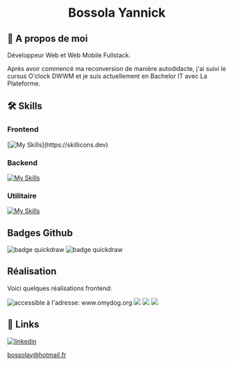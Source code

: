 
<h1 align="center">Bossola Yannick</h1>

## 🚀 A propos de moi
Développeur Web et Web Mobile Fullstack.

Après avoir commencé ma reconversion de manière autodidacte, j'ai suivi le cursus O'clock DWWM et je suis actuellement en Bachelor IT avec La Plateforme. 


## 🛠 Skills
### Frontend
[![My Skills](https://skillicons.dev/icons?i=html,css,js,react,ts,tailwind,sass,)](https://skillicons.dev)

### Backend
[![My Skills](https://skillicons.dev/icons?i=nodejs,express,postgres,sequelize,py)](https://skillicons.dev)

### Utilitaire
[![My Skills](https://skillicons.dev/icons?i=git,github,vscode,vite,pnpm,npm)](https://skillicons.dev)


## Badges Github

![badge quickdraw](https://github.githubassets.com/assets/quickdraw-default--light-medium-5450fadcbe37.png)
![badge quickdraw](https://github.githubassets.com/assets/pull-shark-default-498c279a747d.png)

## Réalisation

Voici quelques réalisations frontend:

![](https://res.cloudinary.com/dagvnfbun/image/upload/c_pad,b_gen_fill,w_350,h_500/v1731923889/Capture_d_%C3%A9cran_2024-11-18_105607_l8gd9a.png "accessible à l'adresse: www.omydog.org")
![](https://res.cloudinary.com/dagvnfbun/image/upload/c_pad,b_gen_fill,w_350,h_500/v1731921481/maquette_site_By_Orkblan_dddssk.png)
![](https://res.cloudinary.com/dagvnfbun/image/upload/c_pad,b_gen_fill,w_350,h_500/v1731921482/maquette_Run_yuhkxk.png)
![](https://res.cloudinary.com/dagvnfbun/image/upload/c_pad,b_gen_fill,w_350,h_500/v1731921471/maquette_Gaming_Campus_f6g9kx.png)

## 🔗 Links

[![linkedin](https://img.shields.io/badge/linkedin-0A66C2?style=for-the-badge&logo=linkedin&logoColor=white)](https://www.linkedin.com/in/yannick-bossola)

bossolay@hotmail.fr



